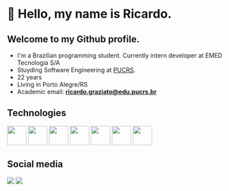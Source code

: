 # 👋 Hello, my name is Ricardo.
## Welcome to my Github profile. 
- I'm a Brazilian programming student. Currently intern developer at EMED Tecnologia S/A
- Stuyding Software Engineering at <a href="https://www.pucrs.br/">PUCRS</a>.
- 22 years
- Living in Porto Alegre/RS
- Academic email: **ricardo.graziato@edu.pucrs.br**

## Technologies

<img src="https://cdn.jsdelivr.net/gh/devicons/devicon@latest/icons/java/java-original-wordmark.svg" width="45" height="45" />  <img src="https://cdn.jsdelivr.net/gh/devicons/devicon@latest/icons/python/python-original-wordmark.svg" width="45" height="45"/>  <img src="https://cdn.jsdelivr.net/gh/devicons/devicon@latest/icons/raspberrypi/raspberrypi-original.svg" width="45" height="45" /> <img src="https://cdn.jsdelivr.net/gh/devicons/devicon@latest/icons/react/react-original-wordmark.svg" width="45" height="45" />  <img src="https://cdn.jsdelivr.net/gh/devicons/devicon@latest/icons/git/git-original.svg"  width="45" height="45"/>  <img src="https://cdn.jsdelivr.net/gh/devicons/devicon@latest/icons/azuresqldatabase/azuresqldatabase-original.svg" width="45" height="45" /> <img src="https://cdn.jsdelivr.net/gh/devicons/devicon@latest/icons/arduino/arduino-original-wordmark.svg" width="45" height="45"/>
          

## Social media
<p align="left">
   <a href="https://www.linkedin.com/in/ricardo-graziato-caso/" alt="Linkedin">
  <img src="https://img.shields.io/badge/-Linkedin-0e76a8?style=flat-square&logo=Linkedin&logoColor=white&link=https://www.linkedin.com/in/ricardo-graziato-caso/" /></a>
  
   <a href="https://www.instagram.com/ricardo_graziato/" alt="Instagram">
  <img src="https://img.shields.io/badge/-Instagram-DF0174?style=flat-square&labelColor=DF0174&logo=instagram&logoColor=white&link=https://www.instagram.com/ricardo_graziato/"/></a>
</p> 
          
<!--
- 🔭 I’m currently working on ...
- 🌱 I’m currently learning ...
- 👯 I’m looking to collaborate on ...
- 🤔 I’m looking for help with ...
- 💬 Ask me about ...
- 📫 How to reach me: ...
- 😄 Pronouns: ...
- ⚡ Fun fact: ...
-->
